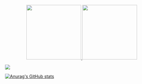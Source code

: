 <p align="center">
<a href="https://github.com/AVS1508">
  <img height="180em" src="https://github-readme-stats-eight-theta.vercel.app/api?username=IRaZeRI&show_icons=true&theme=synthwave&include_all_commits=true&count_private=true"/>
  <img height="180em" src="https://github-readme-stats-eight-theta.vercel.app/api/top-langs/?username=IRaZeRI&layout=compact&langs_count=8&theme=synthwave"/>
</a>
</p>

<img src="https://github-profile-trophy.vercel.app/?username=IRaZeRI&theme=juicyfresh&no-bg=true" />

[![Anurag's GitHub stats](https://github-readme-stats.vercel.app/api?username=irazeri&count_private=true&show_icons=true&theme=synthwave)](https://github.com/anuraghazra/github-readme-stats)


